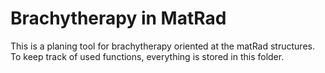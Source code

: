 # Brachytherapy in MatRad

This is a planing tool for brachytherapy oriented at the matRad structures. 
To keep track of used functions, everything is stored in this folder.
